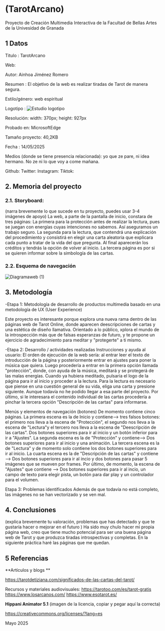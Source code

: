 # (TarotArcano)
Proyecto de Creación Multimedia Interactiva de la Facultad de Bellas Artes de la Univesidad de Granada

## 1 Datos
Titulo : TarotArcano

Web: 

Autor: Ainhoa Jiménez Romero

Resumen : El objetivo de la web es realizar tiradas de Tarot de manera segura.

Estilo/género: web espiritual

Logotipo : ![Estudio logotipo](https://github.com/user-attachments/assets/620c371f-632e-4cc6-9cc0-7fe61dc06d12)

Resolución: width: 370px; height: 927px

Probado en: MicrosoftEdge

Tamaño proyecto: 40,2KB

Fecha : 14/05/2025

Medios (donde se tiene presencia relacionada): yo que ze pare, ni idea hermano. No ze ni lo que voy a come mañana.

Github:
Twitter:
Instagram:
Tiktok:

## 2. Memoria del proyecto
### 2.1. Storyboard:
(narra brevemente lo que sucede en tu proyecto, puedes usar 3-4 imágenes de apoyo)
La web, a parte de la pantalla de inicio, constara de tres páginas: 
La primera para la protección antes de realizar la lectura, pues se juegan con energías cuyas intenciones no sabemos. Así aseguramos un trabajo seguro.
La segunda para la lectura, que contendrá una explicación del procedimiento y consistirá en elegir una carta aleatoria que explicara cada punto a tratar de la vida del que pregunta. Al final aparecerán los créditos y tendrás la opción de volver al inicio.
La tercera página es por si se quieren informar sobre la simbología de las cartas.

### 2.2. Esquema de navegación
![Diagramaweb (1)](https://github.com/user-attachments/assets/75d17240-8a3f-4542-9d69-664c159d2336)


## 3. Metodología

-Etapa 1: Metodología de desarrollo de productos multimedia basado en una metodología de UX (User Experience)

Este proyecto es interesante porque explora una nueva rama dentro de las páginas web de Tarot Online, donde aparecen deescripciones de cartas y una estética de diseño llamativa.
Orientado a lo público, xplora el mundo de la introspección más que de falsas esperanzas de futuro, y te propone un ejercicio de agradecimiento para meditar y "protegerte" a ti mismo.

-Etapa 2: Desarrollo / actividades realizadas
Instrucciones y ayuda al usuario:
El orden de ejecución de la web sería: al entrar leer el texto de introducción de la página y posteriormente entrar en ajustes para poner la música que quiera. Luego procedería a entrar en la primera opción llamada "protección", donde, con ayuda de la música, meditará y se protegerá de las malas energías. Cuando ya hubiera meditado, pulsaria el logo de la página para ir al inicio y proceder a la lectura. 
Para la lectura es necesario que piense en una cuestión general de su vida, eliga una carta y presione siguiente. Aunque todavía no he podido llegar a esa parte del proyecto.
Por último, si le interesara el contenido individual de las cartas procedería a pinchar la tercera opción "Descripción de las cartas" para informarse.

Menús y elementos de navegación (botones)
De momento contiene cinco páginas. 
La primera escena es la de Inicio y contiene--> tres falsos botones: el primero nos lleva a la escena de "Protección", el segundo nos lleva a la escena de "Lectura"y el tercero nos lleva a la escena de "Deescripción de las cartas". Dos botones superiores para ir al inicio y un botón inferior para ir a "Ajustes".
La segunda escena es la de "Protección" y contiene--> Dos botones superiores para ir al inicio y una animación.
La tercera escena es la de "Lectura" y de momento solo contiene los dos botones superiores para ir al inicio.
La cuarta escena es la de "Descripción de las cartas" y contiene --> Dos botones superiores para ir al incio y dos botones para pasar 5 imágenes que se mueven por frames.
Por último, de momento, la escena de "Ajustes" que contiene --> Dos botones superiores para ir al incio, un campo de texto para elegir pista, un botón para dar play y un controlador para el volumen.

Etapa 3: Problemas identificados
Además de que todavía no está completo, las imágenes no se han vectorizado y se ven mal. 

## 4. Conclusiones
(explica brevemente tu valoración, problemas que has detectado y que te gustaría hacer o mejorar en el futuro )
Ha sido muy chulo hacer mi propia página web, creo que tiene mucho potencial para ser una buena página web de Tarot y que produzca tiradas introspectivas y completas. En la siguiente práctica haré las páginas que me quedan.

## 5 Referencias
**Artículos y blogs **

https://tarotdetiziana.com/significados-de-las-cartas-del-tarot/

Recursos y materiales audiovisuales:
https://tarotoo.com/es/tarot-gratis
https://www.losarcanos.com/
https://www.esotarot.es/

**Hippani Animator 5.1**
(imagen de la licencia, copiar y pegar aquí la correcta)

https://creativecommons.org/licenses/?lang=es

Mayo 2025
